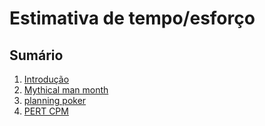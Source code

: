 # Estimativa de tempo/esforço

## Sumário

1. [Introdução](introduction)
2. [Mythical man month](mythical-man-month)
3. [planning poker](poker)
4. [PERT CPM](pert)
